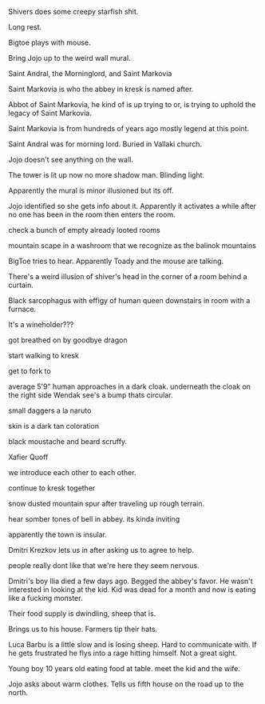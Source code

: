  Shivers does some creepy starfish shit.
 
Long rest.

Bigtoe plays with mouse.

Bring Jojo up to the weird wall mural.


Saint Andral, the Morninglord, and Saint Markovia

Saint Markovia is who the abbey in kresk is named after.

Abbot of Saint Markovia, he kind of is up trying to or, is trying to uphold the legacy of Saint Markovia.

Saint Markovia is from hundreds of years ago mostly legend at this point.

Saint Andral was for morning lord. Buried in Vallaki church.

Jojo doesn't see anything on the wall.

The tower is lit up now no more shadow man. Blinding light.

Apparently the mural is minor illusioned but its off.

Jojo identified so she gets info about it. Apparently it activates a while after no one has been in the room then enters the room.


check a bunch of empty already looted rooms

mountain scape in a washroom that we recognize as the balinok mountains

BigToe tries to hear. Apparently Toady and the mouse are talking.

There's a weird illusion of shiver's head in the corner of a room behind a curtain.

Black sarcophagus with effigy of human queen downstairs in room with a furnace.

It's a wineholder???

got breathed on by goodbye dragon

start walking to kresk

get to fork to 

average 5'9" human approaches in a dark cloak. underneath the cloak on the right side Wendak see's a bump thats circular. 

small daggers a la naruto

skin is a dark tan coloration

black moustache and beard scruffy.

Xafier Quoff

we introduce each other to each other.

continue to kresk together

snow dusted mountain spur after traveling up rough terrain.

hear somber tones of bell in abbey. its kinda inviting

apparently the town is insular.

Dmitri Krezkov lets us in after asking us to agree to help.

people really dont like that we're here they seem nervous.

Dmitri's boy Ilia died a few days ago. Begged the abbey's favor. He wasn't interested in looking at the kid. Kid was dead for a month and now is eating like a fucking monster.

Their food supply is dwindling, sheep that is.

Brings us to his house. Farmers tip their hats.

Luca Barbu is a little slow and is losing sheep. Hard to communicate with. If he gets frustrated he flys into a rage hitting himself. Not a great sight.

Young boy 10 years old eating food at table. meet the kid and the wife.

Jojo asks about warm clothes. Tells us fifth house on the road up to the north.

